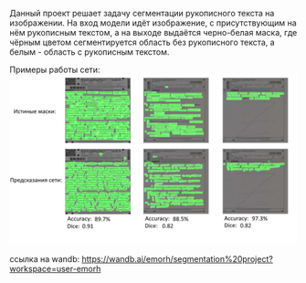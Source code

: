 Данный проект решает задачу сегментации рукописного текста на изображении. На вход модели идёт изображение, с присутствующим на нём рукописным текстом, а на выходе выдаётся черно-белая маска, где чёрным цветом сегментируется область без рукописного текста, а белым - область с рукописным текстом. 


Примеры работы сети:
![alt text](pictures/main.jpg)


ссылка на wandb: https://wandb.ai/emorh/segmentation%20project?workspace=user-emorh